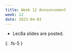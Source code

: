 ```yaml
---
title: Week 12 Announcement
week: 12
date: 2023-04-03
---
```


* Lec8a slides are posted.

{: .fs-5 }
